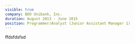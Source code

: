 ```yaml
---
visible: true
company: BDO Unibank, Inc.
duration: August 2013 - June 2015
position: Programmer/Analyst (Junior Assistant Manager 1)
---
```

ffdsfdsfsd